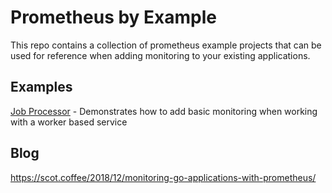 # Prometheus by Example

This repo contains a collection of prometheus example projects that can be used for reference when adding monitoring
to your existing applications.

## Examples

[Job Processor](./job-processor) - Demonstrates how to add basic monitoring when working with a worker based service

## Blog
https://scot.coffee/2018/12/monitoring-go-applications-with-prometheus/
